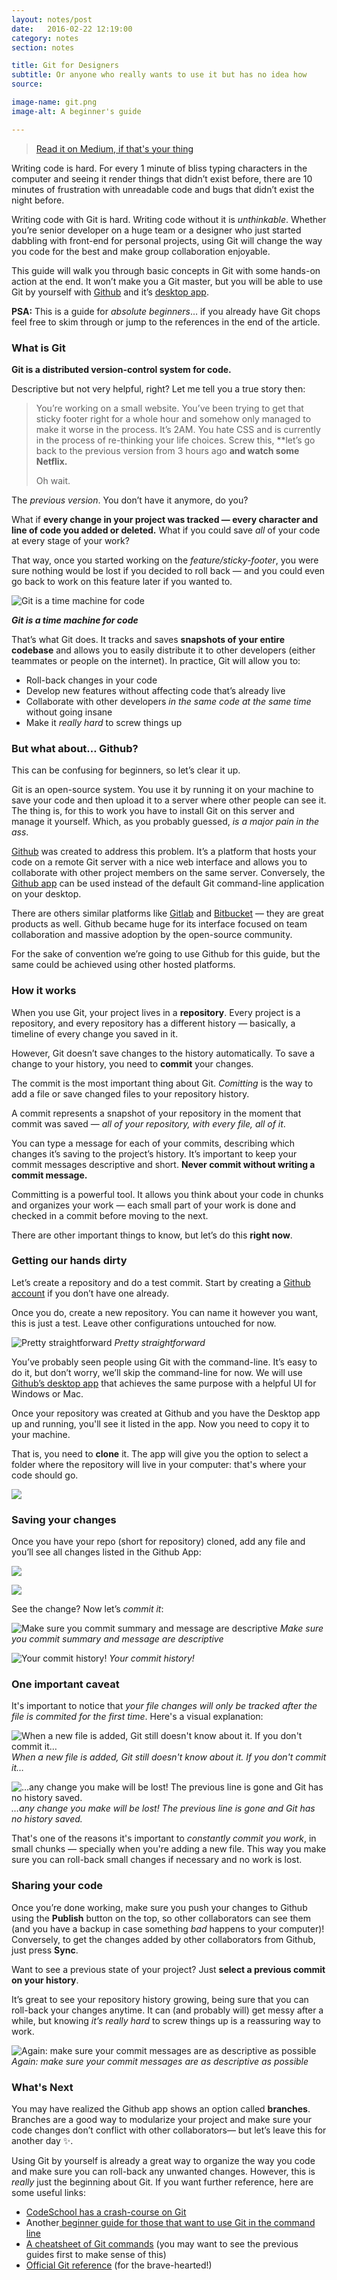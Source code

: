 ```yaml
---
layout: notes/post
date:   2016-02-22 12:19:00
category: notes
section: notes

title: Git for Designers
subtitle: Or anyone who really wants to use it but has no idea how
source:

image-name: git.png
image-alt: A beginner's guide

---
```


> [Read it on Medium, if that's your thing](https://medium.com/@dfosco/git-for-designers-856c434716e)

Writing code is hard. For every 1 minute of bliss typing characters in the computer and seeing it render things that didn’t exist before, there are 10 minutes of frustration with unreadable code and bugs that didn’t exist the night before.

Writing code with Git is hard. Writing code without it is *unthinkable*. Whether you’re senior developer on a huge team or a designer who just started dabbling with front-end for personal projects, using Git will change the way you code for the best and make group collaboration enjoyable.

This guide will walk you through basic concepts in Git with some hands-on action at the end. It won’t make you a Git master, but you will be able to use Git by yourself with [Github](https://www.github.com) and it’s [desktop app](https://desktop.github.com/).

**PSA:** This is a guide for *absolute beginners*… if you already have Git chops feel free to skim through or jump to the references in the end of the article.

### What is Git

**Git is a distributed version-control system for code.**

Descriptive but not very helpful, right? Let me tell you a true story then:

> You’re working on a small website. You’ve been trying to get that sticky footer right for a whole hour and somehow only managed to make it worse in the process. It’s 2AM. You hate CSS and is currently in the process of re-thinking your life choices. Screw this, **let’s go back to the previous version from 3 hours ago **and watch some Netflix.**
>
> Oh wait.

The *previous version*. You don’t have it anymore, do you?

What if **every change in your project was tracked — every character and line of code you added or deleted.** What if you could save *all* of your code at every stage of your work?

That way, once you started working on the *feature/sticky-footer*, you were sure nothing would be lost if you decided to roll back — and you could even go back to work on this feature later if you wanted to.

![**Git is a time machine for code**](https://medium2.global.ssl.fastly.net/max/3054/1*jVgsyj1LdsBdraPmjczCcQ.png)

<cite>**Git is a time machine for code**</cite>

That’s what Git does. It tracks and saves **snapshots of your entire codebase** and allows you to easily distribute it to other developers (either teammates or people on the internet). In practice, Git will allow you to:

<ul>
  <li>Roll-back changes in your code</li>
  <li>Develop new features without affecting code that’s already live</li>
  <li>Collaborate with other developers <em>in the same code at the same time</em> without going insane</li>
  <li>Make it <em>really hard</em> to screw things up</li>
</ul>

### But what about… Github?

This can be confusing for beginners, so let’s clear it up.

Git is an open-source system. You use it by running it on your machine to save your code and then upload it to a server where other people can see it. The thing is, for this to work you have to install Git on this server and manage it yourself. Which, as you probably guessed, *is a major pain in the ass*.

[Github](http://github.com) was created to address this problem. It’s a platform that hosts your code on a remote Git server with a nice web interface and allows you to collaborate with other project members on the same server. Conversely, the [Github app](https://desktop.github.com/) can be used instead of the default Git command-line application on your desktop.

There are others similar platforms like [Gitlab](https://about.gitlab.com/) and [Bitbucket](https://bitbucket.org/) — they are great products as well. Github became huge for its interface focused on team collaboration and massive adoption by the open-source community.

For the sake of convention we’re going to use Github for this guide, but the same could be achieved using other hosted platforms.

### How it works

When you use Git, your project lives in a **repository**. Every project is a repository, and every repository has a different history — basically, a timeline of every change you saved in it.

However, Git doesn’t save changes to the history automatically. To save a change to your history, you need to **commit** your changes.

The commit is the most important thing about Git. *Comitting* is the way to add a file or save changed files to your repository history.

A commit represents a snapshot of your repository in the moment that commit was saved — *all of your repository, with every file, all of it*.

You can type a message for each of your commits, describing which changes it’s saving to the project’s history. It’s important to keep your commit messages descriptive and short. **Never commit without writing a commit message.**

Committing is a powerful tool. It allows you think about your code in chunks and organizes your work — each small part of your work is done and checked in a commit before moving to the next.

There are other important things to know, but let’s do this **right now**.

### Getting our hands dirty

Let’s create a repository and do a test commit. Start by creating a [Github account](https://github.com/join) if you don’t have one already.

Once you do, create a new repository. You can name it however you want, this is just a test. Leave other configurations untouched for now.

![Pretty straightforward](https://medium2.global.ssl.fastly.net/max/2000/1*HDE73R4sU--weNaEJrEWnA.png)
<cite>*Pretty straightforward*</cite>

You’ve probably seen people using Git with the command-line. It’s easy to do it, but don’t worry, we’ll skip the command-line for now. We will use [Github’s desktop app](https://desktop.github.com/) that achieves the same purpose with a helpful UI for Windows or Mac.

Once your repository was created at Github and you have the Desktop app up and running, you'll see it listed in the app. Now you need to copy it to your machine.

That is, you need to **clone** it. The app will give you the option to select a folder where the repository will live in your computer: that's where your code should go.

![](https://medium2.global.ssl.fastly.net/max/5116/1*w4kz4AuqKc0HRGJpPN4fsg.png)

### Saving your changes

Once you have your repo (short for repository) cloned, add any file and you’ll see all changes listed in the Github App:

![](https://medium2.global.ssl.fastly.net/max/5120/1*EEz8TIoxKPyOpvrhx1eSew.png)

![](https://medium2.global.ssl.fastly.net/max/2550/1*DmlefUroOYO12vBkFyoGTA.png)

See the change? Now let’s *commit it*:

![Make sure you commit summary and message are descriptive](https://medium2.global.ssl.fastly.net/max/2000/1*uzCcnHJWk6DSG3UjMETCAg.png)
<cite>*Make sure you commit summary and message are descriptive*</cite>

![Your commit history!](https://medium2.global.ssl.fastly.net/max/4364/1*PjiXBjHqm_-ctU8xo35E2w.png)
<cite>*Your commit history!*</cite>

### One important caveat

It's important to notice that *your file changes will only be tracked after the file is commited for the first time*. Here's a visual explanation:

![When a new file is added, Git still doesn't know about it. If you don't commit it…](https://medium2.global.ssl.fastly.net/max/2560/1*N6447osmv5GWDx_08V7FYA.png)
<cite>*When a new file is added, Git still doesn't know about it. If you don't commit it…*</cite>

![…any change you make will be lost! The previous line is gone and Git has no history saved.](https://medium2.global.ssl.fastly.net/max/2560/1*fgie9Er3HjLDCdQ1SVHl-w.png)
<cite>*…any change you make will be lost! The previous line is gone and Git has no history saved.*</cite>

That's one of the reasons it's important to *constantly commit you work*, in small chunks — specially when you're adding a new file. This way you make sure you can roll-back small changes if necessary and no work is lost.

### Sharing your code

Once you’re done working, make sure you push your changes to Github using the **Publish** button on the top, so other collaborators can see them (and you have a backup in case something *bad* happens to your computer)! Conversely, to get the changes added by other collaborators from Github, just press **Sync**.

Want to see a previous state of your project? Just **select a previous commit on your history**.

It’s great to see your repository history growing, being sure that you can roll-back your changes anytime. It can (and probably will) get messy after a while, but knowing *it’s really hard* to screw things up is a reassuring way to work.

![Again: make sure your commit messages are as descriptive as possible](https://medium2.global.ssl.fastly.net/max/4364/1*xyeP9ysBbpYfsGnKdtTX1g.png)*Again: make sure your commit messages are as descriptive as possible*

### What's Next

You may have realized the Github app shows an option called **branches**. Branches are a good way to modularize your project and make sure your code changes don’t conflict with other collaborators— but let’s leave this for another day ✨.

Using Git by yourself is already a great way to organize the way you code and make sure you can roll-back any unwanted changes. However, this is *really* just the beginning about Git. If you want further reference, here are some useful links:

 - [CodeSchool has a crash-course on Git](https://www.codeschool.com/courses/try-git)
 - Another[ beginner guide for those that want to use Git in the command line](http://rogerdudler.github.io/git-guide/)
 - [A cheatsheet of Git commands](https://www.git-tower.com/blog/git-cheat-sheet/) (you may want to see the previous guides first to make sense of this)
 - [Official Git reference](https://git-scm.com/) (for the brave-hearted!)
